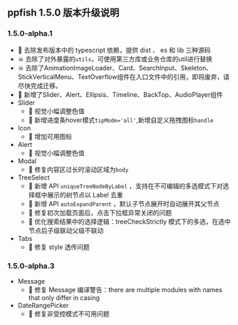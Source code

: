 ## ppfish 1.5.0 版本升级说明

### 1.5.0-alpha.1

- 🎊 去除发布版本中的 typescript 依赖，提供 dist 、 es 和 lib 三种源码
- ☠ 去除了对外暴露的`utils`，可使用第三方库或业务仓库的util进行替换
- ☠ 去除了AnimationImageLoader、Card、SearchInput、Skeleton、StickVerticalMenu、TextOverflow组件在入口文件中的引用，即将废弃，请尽快完成迁移。
- 🎊 新增了Slider、Alert、Ellipsis、Timeline、BackTop、AudioPlayer组件
- Slider
  - 🔨 视觉小幅调整色值
  - 🎊 新增进度条hover模式`tipMode='all'`,新增自定义拖拽图标`handle`
- Icon
  - 🎊 增加可用图标
- Alert
  - 🔨 视觉小幅调整色值
- Modal
  - 🐛 修复内容区过长时滚动区域为`body`
- TreeSelect
  - 🎊 新增 API `uniqueTreeNodeByLabel` ，支持在不可编辑的多选模式下对选择框中展示的树节点以 Label 去重
  - 🎊 新增 API `autoExpandParent` ，默认子节点展开时自动展开其父节点
  - 🐛 修复初次加载页面后，点击下拉框异常关闭的问题
  - 🔨 优化搜索结果中的选择逻辑：treeCheckStrictly 模式下的多选，在选中节点后子级联动父级不联动
- Tabs
  - 🐛 修复 style 透传问题

### 1.5.0-alpha.3

- Message
  - 🐛 修复 Message 编译警告：there are multiple modules with names that only differ in casing
- DateRangePicker
  - 🐛 修复非受控模式不可用问题
